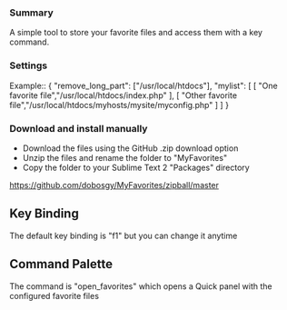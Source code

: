 ### Summary

A simple tool to store your favorite files and access them with a key command.

### Settings

Example::
    {
        "remove_long_part": ["/usr/local/htdocs"],
        "mylist": [
                [ "One favorite file","/usr/local/htdocs/index.php" ],
                [ "Other favorite file","/usr/local/htdocs/myhosts/mysite/myconfig.php" ]
        ]
    }

### Download and install manually

* Download the files using the GitHub .zip download option
* Unzip the files and rename the folder to "MyFavorites"
* Copy the folder to your Sublime Text 2 "Packages" directory

https://github.com/dobosgy/MyFavorites/zipball/master

## Key Binding

The default key binding is "f1" but you can change it anytime

## Command Palette

The command is "open_favorites" which opens a Quick panel with the configured favorite files
